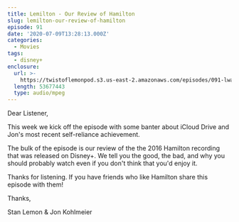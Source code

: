 ```yaml
---
title: Lemilton - Our Review of Hamilton
slug: lemilton-our-review-of-hamilton
episode: 91
date: '2020-07-09T13:28:13.000Z'
categories:
  - Movies
tags:
  - disney+
enclosure:
  url: >-
    https://twistoflemonpod.s3.us-east-2.amazonaws.com/episodes/091-lwatol-20200709.mp3
  length: 53677443
  type: audio/mpeg
---
```


Dear Listener,

This week we kick off the episode with some banter about iCloud Drive and Jon's most recent self-reliance achievement.

The bulk of the episode is our review of the the 2016 Hamilton recording that was released on Disney+. We tell you the good, the bad, and why you should probably watch even if you don't think that you'd enjoy it.

Thanks for listening. If you have friends who like Hamilton share this episode with them!

Thanks,

Stan Lemon & Jon Kohlmeier
